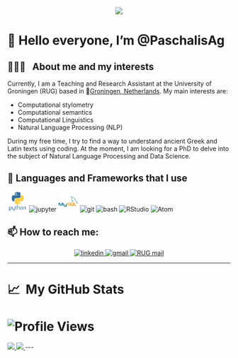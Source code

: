 <div id="header" align="center">
  <img src="https://media.giphy.com/media/eg4q8ka6zQuQ2qgKwe/giphy.gif" width="200"/>
</div>

# 👋 Hello everyone, I’m @PaschalisAg


## 👨🏻‍💻 &nbsp; About me and my interests

Currently, I am a Teaching and Research Assistant at the University of Groningen (RUG) based in 📍[Groningen, Netherlands](https://www.google.com/maps/@53.2106031,6.5721602,11.48z). My main interests are:
- Computational stylometry
- Computational semantics
- Computational Linguistics
- Natural Language Processing (NLP)

During my free time, I try to find a way to understand ancient Greek and Latin texts using coding.
At the moment, I am looking for a PhD to delve into the subject of Natural Language Processing and Data Science.


## 📄 Languages and Frameworks that I use
<p align="left">
<img src="https://raw.githubusercontent.com/devicons/devicon/master/icons/python/python-original-wordmark.svg" alt="python" width="45" height="45" />  
<img src="https://cdn.jsdelivr.net/gh/devicons/devicon/icons/jupyter/jupyter-original-wordmark.svg" alt="jupyter" width="45" height="45"/>
<img src="https://raw.githubusercontent.com/devicons/devicon/master/icons/mysql/mysql-original-wordmark.svg" alt="mysql" width="45" height="45" />
<img src="https://cdn.jsdelivr.net/gh/devicons/devicon/icons/git/git-original.svg" alt="git" width="45" height="45"/>
<img src="https://cdn.jsdelivr.net/gh/devicons/devicon/icons/bash/bash-original.svg" alt="bash" width="45" height="45"/>
<img src="https://cdn.jsdelivr.net/gh/devicons/devicon/icons/rstudio/rstudio-original.svg" alt="RStudio" width="45" height="45"/>
<img src="https://cdn.jsdelivr.net/gh/devicons/devicon/icons/atom/atom-original-wordmark.svg" alt="Atom" width="45" height="45"/>

</p>


##  📫 How to reach me:
<div align="center">
<a href="https://www.linkedin.com/in/paschalis-agapitos-1b5284217/">
<img src="https://img.shields.io/badge/visit%20my%20Linkedin-0A66C2?style=for-the-badge&logo=linkedin&logoColor=white" alt="linkedin" />
</a>
<a href="mailto:pasxalisag9@gmail.com">
<img src="https://img.shields.io/badge/email-EA4335?style=for-the-badge&logo=gmail&logoColor=white" alt="gmail" />
</a>
<a href="mailto:p.agapitos@rug.nl">
<img src="https://img.shields.io/badge/RUG%20email-EA4335?style=for-the-badge&logo=gmail&logoColor=white" alt="RUG mail" />
</a>
</div>

---

# 📈 &nbsp;My GitHub Stats
# ![Profile Views](https://komarev.com/ghpvc/?username=PaschalisAg&style=for-the-badge)
<a href="https://github.com/PaschalisAg">
  <img height="180em" src="https://github-readme-stats.vercel.app/api?username=PaschalisAg&theme=noctis_minimus&show_icons=true" />
  <img height="180em" src="https://github-readme-stats.vercel.app/api/top-langs/?username=PaschalisAg&theme=noctis_minimus&layout=compact" />
</a>
---
